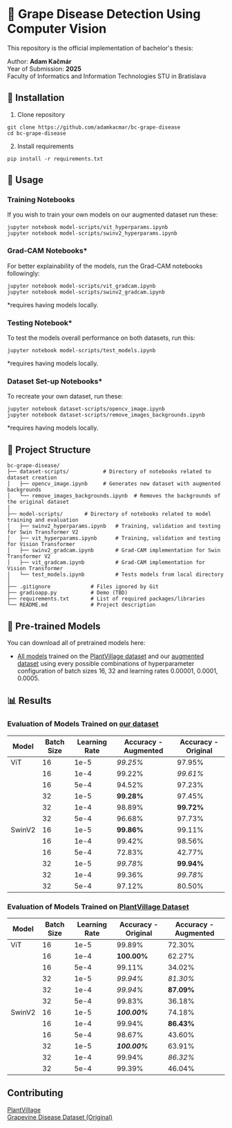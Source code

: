 # 🍇 Grape Disease Detection Using Computer Vision

This repository is the official implementation of bachelor's thesis:

Author: **Adam Kačmár**<br />
Year of Submission: **2025**<br />
Faculty of Informatics and Information Technologies STU in Bratislava

## 🧰 Installation

1. Clone repository

```setup
git clone https://github.com/adamkacmar/bc-grape-disease
cd bc-grape-disease
```

2. Install requirements

```setup
pip install -r requirements.txt
```

## 🚀 Usage

### Training Notebooks
If you wish to train your own models on our augmented dataset run these:

```setup
jupyter notebook model-scripts/vit_hyperparams.ipynb
jupyter notebook model-scripts/swinv2_hyperparams.ipynb
```

### Grad-CAM Notebooks*
For better explainability of the models, run the Grad-CAM notebooks followingly:
```setup
jupyter notebook model-scripts/vit_gradcam.ipynb
jupyter notebook model-scripts/swinv2_gradcam.ipynb
```
*requires having models locally.

### Testing Notebook*
To test the models overall performance on both datasets, run this:

```setup
jupyter notebook model-scripts/test_models.ipynb
```

*requires having models locally.

### Dataset Set-up Notebooks*
To recreate your own dataset, run these:

```setup
jupyter notebook dataset-scripts/opencv_image.ipynb
jupyter notebook dataset-scripts/remove_images_backgrounds.ipynb
```

*requires having models locally.

## 🧱 Project Structure

```
bc-grape-disease/              
├── dataset-scripts/           # Directory of notebooks related to dataset creation
│   ├── opencv_image.ipynb     # Generates new dataset with augmented backgrounds
│   └── remove_images_backgrounds.ipynb  # Removes the backgrounds of the original dataset
│
├── model-scripts/       # Directory of notebooks related to model training and evaluation
│   ├── swinv2_hyperparams.ipynb   # Training, validation and testing for Swin Transformer V2
│   ├── vit_hyperparams.ipynb      # Training, validation and testing for Vision Transformer
│   ├── swinv2_gradcam.ipynb       # Grad-CAM implementation for Swin Transformer V2
│   ├── vit_gradcam.ipynb          # Grad-CAM implementation for Vision Transformer
│   └── test_models.ipynb          # Tests models from local directory
│
├── .gitignore             # Files ignored by Git
├── gradioapp.py           # Demo (TBD)
├── requirements.txt       # List of required packages/libraries
└── README.md              # Project description
```

## 🧠 Pre-trained Models

You can download all of pretrained models here:

- [All models](https://drive.google.com/drive/folders/1bkEkagiUx0bZNSwiMkbKZYmIFzydIP7A?usp=sharing) trained on the [PlantVillage dataset](https://www.kaggle.com/datasets/abdallahalidev/plantvillage-dataset) and our [augmented dataset](https://www.kaggle.com/datasets/adamkacmar/augmented-grape-leaf-disease-dataset) using every possible combinations of hyperparameter configuration of batch sizes 16, 32 and learning rates 0.00001, 0.0001, 0.0005.  

## 📊 Results

### Evaluation of Models Trained on [our dataset](https://www.kaggle.com/datasets/adamkacmar/augmented-grape-leaf-disease-dataset)

| Model   | Batch Size | Learning Rate | Accuracy - Augmented | Accuracy - Original |
|---------|------------|----------------|-----------------------|----------------------|
| ViT     | 16         | 1e-5           | *99.25%*              | 97.95%               |
|         | 16         | 1e-4           | 99.22%                | *99.61%*             |
|         | 16         | 5e-4           | 94.52%                | 97.23%               |
|         | 32         | 1e-5           | **99.28%**            | 97.45%               |
|         | 32         | 1e-4           | 98.89%                | **99.72%**           |
|         | 32         | 5e-4           | 96.68%                | 97.73%               |
| SwinV2  | 16         | 1e-5           | **99.86%**            | 99.11%               |
|         | 16         | 1e-4           | 99.42%                | 98.56%               |
|         | 16         | 5e-4           | 72.83%                | 42.77%               |
|         | 32         | 1e-5           | *99.78%*              | **99.94%**           |
|         | 32         | 1e-4           | 99.36%                | *99.78%*             |
|         | 32         | 5e-4           | 97.12%                | 80.50%               |


### Evaluation of Models Trained on [PlantVillage Dataset](https://www.kaggle.com/datasets/abdallahalidev/plantvillage-dataset)

| Model   | Batch Size | Learning Rate | Accuracy - Original | Accuracy - Augmented |
|---------|------------|----------------|----------------------|-----------------------|
| ViT     | 16         | 1e-5           | 99.89%               | 72.30%                |
|         | 16         | 1e-4           | **100.00%**          | 62.27%                |
|         | 16         | 5e-4           | 99.11%               | 34.02%                |
|         | 32         | 1e-5           | *99.94%*             | *81.30%*              |
|         | 32         | 1e-4           | *99.94%*             | **87.09%**            |
|         | 32         | 5e-4           | 99.83%               | 36.18%                |
| SwinV2  | 16         | 1e-5           | ***100.00%***        | 74.18%                |
|         | 16         | 1e-4           | 99.94%               | **86.43%**            |
|         | 16         | 5e-4           | 98.67%               | 43.60%                |
|         | 32         | 1e-5           | ***100.00%***        | 63.91%                |
|         | 32         | 1e-4           | 99.94%               | *86.32%*              |
|         | 32         | 5e-4           | 99.39%               | 46.04%                |


## Contributing

[PlantVillage](https://www.kaggle.com/datasets/abdallahalidev/plantvillage-dataset)  
[Grapevine Disease Dataset (Original)](https://www.kaggle.com/datasets/rm1000/grape-disease-dataset-original)
